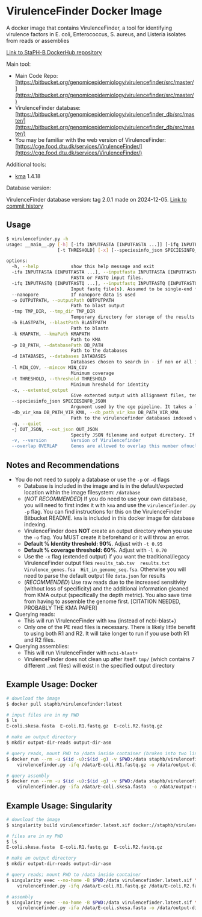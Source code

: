 # VirulenceFinder Docker Image

A docker image  that contains VirulenceFinder, a tool for identifying virulence factors in E. coli, Enterococcus, S. aureus, and Listeria isolates from reads or assemblies

[Link to StaPH-B DockerHub repository](https://hub.docker.com/r/staphb/virulencefinder)

Main tool:

- Main Code Repo: [https://bitbucket.org/genomicepidemiology/virulencefinder/src/master/](https://bitbucket.org/genomicepidemiology/virulencefinder/src/master/)
- VirulenceFinder database: [https://bitbucket.org/genomicepidemiology/virulencefinder_db/src/master/](https://bitbucket.org/genomicepidemiology/virulencefinder_db/src/master/)
- You may be familiar with the web version of VirulenceFinder: [https://cge.food.dtu.dk/services/VirulenceFinder/](https://cge.food.dtu.dk/services/VirulenceFinder/)

Additional tools:

- [kma](https://bitbucket.org/genomicepidemiology/kma/src/master/) 1.4.18


Database version:

VirulenceFinder database version: tag 2.0.1 made on 2024-12-05. [Link to commit history](https://bitbucket.org/genomicepidemiology/virulencefinder_db/downloads/?tab=tags)

## Usage

```bash
$ virulencefinder.py -h
usage: __main__.py [-h] [-ifa INPUTFASTA [INPUTFASTA ...]] [-ifq INPUTFASTQ [INPUTFASTQ ...]] [--nanopore] [-o OUTPUTPATH] [-tmp TMP_DIR] [-b BLASTPATH] [-k KMAPATH] [-p DB_PATH] [-d DATABASES] [-l MIN_COV]
                   [-t THRESHOLD] [-x] [--speciesinfo_json SPECIESINFO_JSON] [-db_vir_kma DB_PATH_VIR_KMA] [-q] [-j OUT_JSON] [-v] [--overlap OVERLAP]

options:
  -h, --help            show this help message and exit
  -ifa INPUTFASTA [INPUTFASTA ...], --inputfasta INPUTFASTA [INPUTFASTA ...]
                        FASTA or FASTQ input files.
  -ifq INPUTFASTQ [INPUTFASTQ ...], --inputfastq INPUTFASTQ [INPUTFASTQ ...]
                        Input fastq file(s). Assumed to be single-end fastq if only one file is provided, and assumed to be paired-end data if two files are provided.
  --nanopore            If nanopore data is used
  -o OUTPUTPATH, --outputPath OUTPUTPATH
                        Path to blast output
  -tmp TMP_DIR, --tmp_dir TMP_DIR
                        Temporary directory for storage of the results from the external software. Defaults to 'tmp' dir in the given output dir.
  -b BLASTPATH, --blastPath BLASTPATH
                        Path to blastn
  -k KMAPATH, --kmaPath KMAPATH
                        Path to KMA
  -p DB_PATH, --databasePath DB_PATH
                        Path to the databases
  -d DATABASES, --databases DATABASES
                        Databases chosen to search in - if non or all is specified all is used
  -l MIN_COV, --mincov MIN_COV
                        Minimum coverage
  -t THRESHOLD, --threshold THRESHOLD
                        Minimum hreshold for identity
  -x, --extented_output
                        Give extented output with allignment files, template and query hits in fasta and a tab seperated file with gene profile results
  --speciesinfo_json SPECIESINFO_JSON
                        Argument used by the cge pipeline. It takes a list in json format consisting of taxonomy, from domain -> species. A database is chosen based on the taxonomy.
  -db_vir_kma DB_PATH_VIR_KMA, --db_path_vir_kma DB_PATH_VIR_KMA
                        Path to the virulencefinder databases indexed with KMA. Defaults to the value of the --db_res flag.
  -q, --quiet
  -j OUT_JSON, --out_json OUT_JSON
                        Specify JSON filename and output directory. If the directory doesn't exist, it will be created.
  -v, --version         Version of Virulencefinder
  --overlap OVERLAP     Genes are allowed to overlap this number ofnucleotides.
```

## Notes and Recommendations

- You do not need to supply a database or use the `-p` or `-d` flags
  - Database is included in the image and is in the default/expected location within the image filesystem: `/database`
  - (*NOT RECOMMENDED*) If you do need to use your own database, you will need to first index it with `kma` and use the `virulencefinder.py -p` flag. You can find instructions for this on the VirulenceFinder Bitbucket README. `kma` is included in this docker image for database indexing.
  - VirulenceFinder does **NOT** create an output directory when you use the `-o` flag. You MUST create it beforehand or it will throw an error.
  - **Default % Identity threshold: 90%**. Adjust with `-t 0.95`
  - **Default % coverage threshold: 60%**. Adjust with `-l 0.70`
  - Use the `-x` flag (extended output) if you want the traditional/legacy VirulenceFinder output files `results_tab.tsv  results.txt  Virulence_genes.fsa  Hit_in_genome_seq.fsa`. Otherwise you will need to parse the default output file `data.json` for results
  - (*RECOMMENDED*) Use raw reads due to the increased sensitivity (without loss of specificity) and the additional information gleaned from KMA output (specifically the depth metric). You also save time from having to assemble the genome first. [CITATION NEEDED, PROBABLY THE KMA PAPER]
- Querying reads:
  - This will run VirulenceFinder with `kma` (instead of ncbi-blast+)
  - Only one of the PE read files is necessary. There is likely little benefit to using both R1 and R2. It will take longer to run if you use both R1 and R2 files.
- Querying assemblies:
  - This will run VirulenceFinder with `ncbi-blast+`
  - VirulenceFinder does not clean up after itself. `tmp/` (which contains 7 different `.xml` files) will exist in the specified output directory

## Example Usage: Docker

```bash
# download the image
$ docker pull staphb/virulencefinder:latest

# input files are in my PWD
$ ls
E-coli.skesa.fasta  E-coli.R1.fastq.gz  E-coli.R2.fastq.gz

# make an output directory
$ mkdir output-dir-reads output-dir-asm

# query reads, mount PWD to /data inside container (broken into two lines for readabilty)
$ docker run --rm -u $(id -u):$(id -g) -v $PWD:/data staphb/virulencefinder:latest \
    virulencefinder.py -ifq /data/E-coli.R1.fastq.gz -o /data/output-dir-reads -x

# query assembly
$ docker run --rm -u $(id -u):$(id -g) -v $PWD:/data staphb/virulencefinder:latest \
    virulencefinder.py -ifa /data/E-coli.skesa.fasta  -o /data/output-dir-asm -x
```

## Example Usage: Singularity

```bash
# download the image
$ singularity build virulencefinder.latest.sif docker://staphb/virulencefinder:latest

# files are in my PWD
$ ls
E-coli.skesa.fasta  E-coli.R1.fastq.gz  E-coli.R2.fastq.gz

# make an output directory
$ mkdir output-dir-reads output-dir-asm

# query reads; mount PWD to /data inside container
$ singularity exec --no-home -B $PWD:/data virulencefinder.latest.sif \
    virulencefinder.py -ifq /data/E-coli.R1.fastq.gz /data/E-coli.R2.fastq.gz -o /data/output-dir-reads -x

# assembly
$ singularity exec --no-home -B $PWD:/data virulencefinder.latest.sif \
    virulencefinder.py -ifa /data/E-coli.skesa.fasta -o /data/output-dir-asm -x
```
